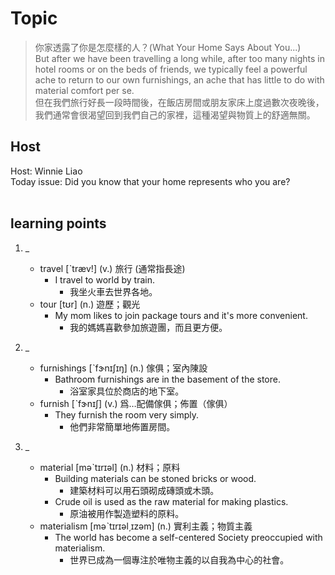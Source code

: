# Topic

> 你家透露了你是怎麼樣的人？(What Your Home Says About You...) <br>
> But after we have been travelling a long while, after too many nights in hotel rooms or on the beds of friends, we typically feel a powerful ache to return to our own furnishings, an ache that has little to do with material comfort per se. <br>
> 但在我們旅行好長一段時間後，在飯店房間或朋友家床上度過數次夜晚後，我們通常會很渴望回到我們自己的家裡，這種渴望與物質上的舒適無關。 <br>

## Host
Host: Winnie Liao
<br>Today issue: Did you know that your home represents who you are?
<br><br>
## learning points
1. _
	* travel  [ˋtræv!]  (v.)  旅行 (通常指長途)
		- I travel to world by train.
			+ 我坐火車去世界各地。
	* tour  [tʊr]  (n.)  遊歷；觀光
		- My mom likes to join package tours and it's more convenient.
			+ 我的媽媽喜歡參加旅遊團，而且更方便。

2. _
	* furnishings  [ˋfɝnɪʃɪŋ]  (n.)  傢俱；室內陳設
		- Bathroom furnishings are in the basement of the store.
			+ 浴室家具位於商店的地下室。
	* furnish  [ˋfɝnɪʃ]  (v.)  爲…配備傢俱；佈置（傢俱）
		- They furnish the room very simply.
			+ 他們非常簡單地佈置房間。

3. _
	* material  [məˋtɪrɪəl]  (n.)  材料；原料
		- Building materials can be stoned bricks or wood.
			+ 建築材料可以用石頭砌成磚頭或木頭。
		- Crude oil is used as the raw material for making plastics.
			+ 原油被用作製造塑料的原料。
	* materialism  [məˋtɪrɪəl͵ɪzəm]  (n.)  實利主義；物質主義
		- The world has become a self-centered Society preoccupied with materialism.
			+ 世界已成為一個專注於唯物主義的以自我為中心的社會。
